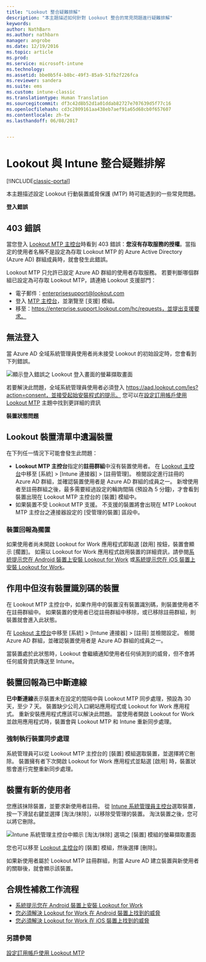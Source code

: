 ```yaml
---
title: "Lookout 整合疑難排解"
description: "本主題描述如何針對 Lookout 整合的常見問題進行疑難排解"
keywords: 
author: NathBarn
ms.author: nathbarn
manager: angrobe
ms.date: 12/19/2016
ms.topic: article
ms.prod: 
ms.service: microsoft-intune
ms.technology: 
ms.assetid: bbe0b5f4-b8bc-49f3-85a9-51fb2f226fca
ms.reviewer: sandera
ms.suite: ems
ms.custom: intune-classic
ms.translationtype: Human Translation
ms.sourcegitcommit: df3c42d8b52d1a01ddab82727e707639d5f77c16
ms.openlocfilehash: cd3c2809161aa438eb7aef91a65d68cb0f657607
ms.contentlocale: zh-tw
ms.lasthandoff: 06/08/2017


---
```


# <a name="troubleshoot-lookout-integration-with-intune"></a>Lookout 與 Intune 整合疑難排解

[!INCLUDE[classic-portal](../includes/classic-portal.md)]

本主題描述設定 Lookout 行動裝置威脅保護 (MTP) 時可能遇到的一些常見問題。

**登入錯誤**

## <a name="403-errors"></a>403 錯誤
當您登入 [Lookout MTP 主控台](https://aad.lookout.com)時看到 403 錯誤：**您沒有存取服務的授權**。當指定的使用者名稱不是設定為存取 Lookout MTP 的 Azure Active Directory (Azure AD) 群組成員時，就會發生此錯誤。

Lookout MTP 只允許已設定 Azure AD 群組的使用者存取服務。 若要判斷哪個群組已設定為可存取 Lookout MTP，請連絡 Lookout 支援部門：

* 電子郵件：enterprisesupport@lookout.com
* 登入 [MTP 主控台](http://aad.lookout.com)，並瀏覽至 [支援] 模組。
* 移至：https://enterprise.support.lookout.com/hc/requests，並提出支援要求。

## <a name="unable-to-sign-in"></a>無法登入
當 Azure AD 全域系統管理員使用者尚未接受 Lookout 的初始設定時，您會看到下列錯誤。

![顯示登入錯誤之 Lookout 登入畫面的螢幕擷取畫面](../media/mtp/lookout-mtp-consent-not-accepted-error.png)

若要解決此問題，全域系統管理員使用者必須登入 https://aad.lookout.com/les?action=consent，並接受起始安裝程式的提示。 您可以在[設定訂用帳戶使用 Lookout MTP](../deploy-use/setup-your-lookout-mtd-subscription.md) 主題中找到更詳細的資訊

**裝置狀態問題**

## <a name="device-missing-from-lookout-device-list"></a>Lookout 裝置清單中遺漏裝置

在下列任一情況下可能會發生此問題：
* **Lookout MTP 主控台**指定的**註冊群組**中沒有裝置使用者。  在 [Lookout 主控台](http://aad.lookout.com)中移至 [系統] > [Intune 連接器] > [註冊管理]。  檢閱設定進行註冊的 Azure AD 群組，並確認裝置使用者是 Azure AD 群組的成員之一。  新增使用者至註冊群組之後，最多需要經過設定的輪詢間隔 (預設為 5 分鐘)，才會看到裝置出現在 Lookout MTP 主控台的 [裝置] 模組中。
* 如果裝置不受 Lookout MTP 支援。  不支援的裝置將會出現在 MTP Lookout MTP 主控台之連接器設定的 [受管理的裝置] 區段中。

### <a name="device-reported-as-pending"></a>裝置回報為**擱置**

如果使用者尚未開啟 Lookout for Work 應用程式即點選 [啟用] 按鈕，裝置會顯示 [擱置]。 如需以 Lookout for Work 應用程式啟用裝置的詳細資訊，請參閱[系統提示您在 Android 裝置上安裝 Lookout for Work](http://docs.microsoft.com/intune-user-help/you-are-prompted-to-install-lookout-for-work-android) 或[系統提示您在 iOS 裝置上安裝 Lookout for Work](https://docs.microsoft.com/intune-user-help/you-are-prompted-to-install-lookout-for-work-ios)。

## <a name="device-whos-active-but-has-no-device-id"></a>作用中但沒有裝置識別碼的裝置
在 Lookout MTP 主控台中，如果作用中的裝置沒有裝置識別碼，則裝置使用者不在註冊群組中。 如果裝置的使用者已從註冊群組中移除，或已移除註冊群組，則裝置就會進入此狀態。

在 [Lookout 主控台](http://aad.lookout.com)中移至 [系統] > [Intune 連接器] > [註冊] 並檢閱設定。  檢閱 Azure AD 群組，並確認裝置使用者是 Azure AD 群組的成員之一。

當裝置處於此狀態時，Lookout 會繼續通知使用者任何偵測到的威脅，但不會將任何威脅資訊傳送至 Intune。

## <a name="device-reported-as-disconnected"></a>裝置回報為**已中斷連線**

**已中斷連線**表示裝置未在設定的間隔中與 Lookout MTP 同步處理，預設為 30 天，至少 7 天。 裝置缺少公司入口網站應用程式或 Lookout for Work 應用程式。 重新安裝應用程式應該可以解決此問題。 當使用者開啟 Lookout for Work 並啟用應用程式時，裝置會與 Lookout MTP 和 Intune 重新同步處理。

### <a name="forcing-a-device-sync"></a>強制執行裝置同步處理
系統管理員可以從 Lookout MTP 主控台的 [裝置] 模組選取裝置，並選擇將它刪除。   裝置擁有者下次開啟 Lookout for Work 應用程式並點選 [啟用] 時，裝置狀態會進行完整重新同步處理。

## <a name="device-has-a-new-user"></a>裝置有新的使用者
您應該抹除裝置，並要求新使用者註冊。  從 [Intune 系統管理員主控台](https://manage.microsoft.com)選取裝置，按一下滑鼠右鍵並選擇 [淘汰/抹除]，以移除受管理的裝置。 淘汰裝置之後，您可以將它刪除。

![Intune 系統管理主控台中顯示 [淘汰/抹除] 選項之 [裝置] 模組的螢幕擷取畫面](../media/mtp/mtp-retire-device-intune-console.png)

您也可以移至 [Lookout 主控台](http://aad.lookout.com)的 [裝置] 模組，然後選擇 [刪除]。

如果新使用者屬於 Lookout MTP 註冊群組，則當 Azure AD 建立裝置與新使用者的關聯後，就會顯示該裝置。

## <a name="compliance-remediation-workflows"></a>合規性補救工作流程
- [系統提示您在 Android 裝置上安裝 Lookout for Work]( http://docs.microsoft.com/intune-user-help/you-are-prompted-to-install-lookout-for-work-android)
- [您必須解決 Lookout for Work 在 Android 裝置上找到的威脅](http://docs.microsoft.com/intune-user-help/you-need-to-resolve-a-threat-found-by-lookout-for-work-android)
- [您必須解決 Lookout for Work 在 iOS 裝置上找到的威脅](https://docs.microsoft.com/intune-user-help/you-need-to-resolve-a-threat-found-by-lookout-for-work-ios)


### <a name="see-also"></a>另請參閱
[設定訂用帳戶使用 Lookout MTP](/intune-classic/deploy-use/set-up-your-subscription-with-lookout-mtp)

